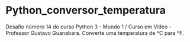 # Python_conversor_temperatura
Desafio número 14 do curso Python 3 - Mundo 1 / Curso em Vídeo - Professor Gustavo Guanabara.
Converte uma temperatura de ºC para ºF.
